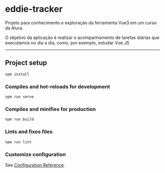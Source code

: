 # eddie-tracker

Projeto para conhecimento e exploração da ferramenta Vue3 em um curso da Alura. 

O objetivo da aplicação é realizar o acompanhamento de tarefas diárias que executamos no dia a dia, como, por exemplo, estudar Vue.JS

---

## Project setup
```
npm install
```

### Compiles and hot-reloads for development
```
npm run serve
```

### Compiles and minifies for production
```
npm run build
```

### Lints and fixes files
```
npm run lint
```

### Customize configuration
See [Configuration Reference](https://cli.vuejs.org/config/).
